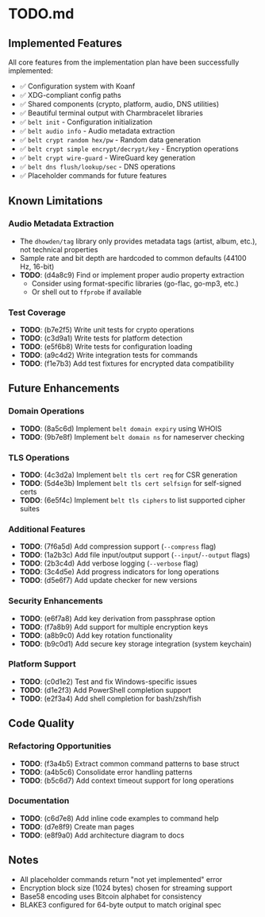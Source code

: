 # TODO.md

## Implemented Features

All core features from the implementation plan have been successfully implemented:

- ✅ Configuration system with Koanf
- ✅ XDG-compliant config paths
- ✅ Shared components (crypto, platform, audio, DNS utilities)
- ✅ Beautiful terminal output with Charmbracelet libraries
- ✅ `belt init` - Configuration initialization
- ✅ `belt audio info` - Audio metadata extraction
- ✅ `belt crypt random hex/pw` - Random data generation
- ✅ `belt crypt simple encrypt/decrypt/key` - Encryption operations
- ✅ `belt crypt wire-guard` - WireGuard key generation
- ✅ `belt dns flush/lookup/sec` - DNS operations
- ✅ Placeholder commands for future features

## Known Limitations

### Audio Metadata Extraction

- The `dhowden/tag` library only provides metadata tags (artist, album, etc.), not technical properties
- Sample rate and bit depth are hardcoded to common defaults (44100 Hz, 16-bit)
- **TODO**: (d4a8c9) Find or implement proper audio property extraction
  - Consider using format-specific libraries (go-flac, go-mp3, etc.)
  - Or shell out to `ffprobe` if available

### Test Coverage

- **TODO**: (b7e2f5) Write unit tests for crypto operations
- **TODO**: (c3d9a1) Write tests for platform detection
- **TODO**: (e5f6b8) Write tests for configuration loading
- **TODO**: (a9c4d2) Write integration tests for commands
- **TODO**: (f1e7b3) Add test fixtures for encrypted data compatibility

## Future Enhancements

### Domain Operations

- **TODO**: (8a5c6d) Implement `belt domain expiry` using WHOIS
- **TODO**: (9b7e8f) Implement `belt domain ns` for nameserver checking

### TLS Operations

- **TODO**: (4c3d2a) Implement `belt tls cert req` for CSR generation
- **TODO**: (5d4e3b) Implement `belt tls cert selfsign` for self-signed certs
- **TODO**: (6e5f4c) Implement `belt tls ciphers` to list supported cipher suites

### Additional Features

- **TODO**: (7f6a5d) Add compression support (`--compress` flag)
- **TODO**: (1a2b3c) Add file input/output support (`--input`/`--output` flags)
- **TODO**: (2b3c4d) Add verbose logging (`--verbose` flag)
- **TODO**: (3c4d5e) Add progress indicators for long operations
- **TODO**: (d5e6f7) Add update checker for new versions

### Security Enhancements

- **TODO**: (e6f7a8) Add key derivation from passphrase option
- **TODO**: (f7a8b9) Add support for multiple encryption keys
- **TODO**: (a8b9c0) Add key rotation functionality
- **TODO**: (b9c0d1) Add secure key storage integration (system keychain)

### Platform Support

- **TODO**: (c0d1e2) Test and fix Windows-specific issues
- **TODO**: (d1e2f3) Add PowerShell completion support
- **TODO**: (e2f3a4) Add shell completion for bash/zsh/fish

## Code Quality

### Refactoring Opportunities

- **TODO**: (f3a4b5) Extract common command patterns to base struct
- **TODO**: (a4b5c6) Consolidate error handling patterns
- **TODO**: (b5c6d7) Add context timeout support for long operations

### Documentation

- **TODO**: (c6d7e8) Add inline code examples to command help
- **TODO**: (d7e8f9) Create man pages
- **TODO**: (e8f9a0) Add architecture diagram to docs

## Notes

- All placeholder commands return "not yet implemented" error
- Encryption block size (1024 bytes) chosen for streaming support
- Base58 encoding uses Bitcoin alphabet for consistency
- BLAKE3 configured for 64-byte output to match original spec
